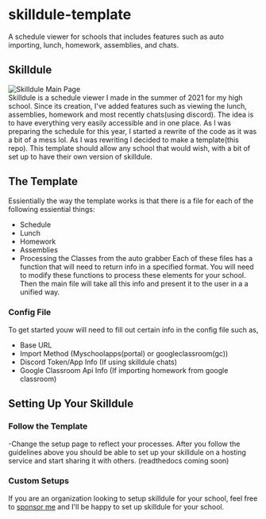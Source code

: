 # skilldule-template
 A schedule viewer for schools that includes features such as auto importing, lunch, homework, assemblies, and chats.

## Skilldule

![Skilldule Main Page](https://i.ibb.co/YkHrssR/image.png)<br/>
Skilldule is a schedule viewer I made in the summer of 2021 for my high school. Since its creation, I've added features such as viewing the lunch, assemblies, homework and most recently chats(using discord). The idea is to have everything very easily accessible and in one place. As I was preparing the schedule for this year, I started a rewrite of the code as it was a bit of a mess lol. As I was rewriting I decided to make a template(this repo). This template should allow any school that would wish, with a bit of set up to have their own version of skilldule. 



## The Template
Essientially the way the template works is that there is a file for each of the following essiential things:
- Schedule
- Lunch
- Homework
- Assemblies
- Processing the Classes from the auto grabber
Each of these files has a function that will need to return info in a specified format.
You will need to modify these functions to process these elements for your school.
Then the main file will take all this info and present it to the user in a a unified way.

### Config File
To get started youw will need to fill out certain info in the config file such as,
- Base URL
- Import Method (Myschoolapps(portal) or googleclassroom(gc))
- Discord Token/App Info (If using skilldule chats)
- Google Classroom Api Info (If importing homework from google classroom)

## Setting Up Your Skilldule
### Follow the Template
-Change the setup page to reflect your processes.
After you follow the guidelines above you should be able to set up your skilldule on a hosting service and start sharing it with others.
(readthedocs coming soon)
### Custom Setups
If you are an organization looking to setup skilldule for your school, feel free to [sponsor me](https://github.com/sponsors/js802025?frequency=one-time&sponsor=js802025) and I'll be happy to set up skilldule for your school.